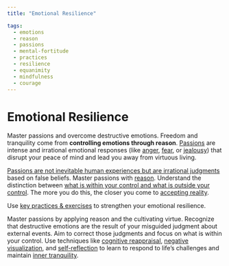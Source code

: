```yaml
---
title: "Emotional Resilience"

tags:
  - emotions
  - reason
  - passions
  - mental-fortitude
  - practices
  - resilience
  - equanimity
  - mindfulness
  - courage
---
```


# Emotional Resilience

Master passions and overcome destructive emotions. Freedom and tranquility come
from **controlling emotions through reason**.
[Passions](destructive-emotions.md) are intense and irrational emotional
responses (like [anger](anger.md), [fear](fear.md), or
[jealousy](envy-jealousy.md)) that disrupt your peace of mind and lead you away
from virtuous living.

[Passions are not inevitable human experiences but are irrational
judgments](passions-irrational-judgments.md) based on false beliefs. Master
passions with [reason](role-reason.md). Understand the distinction between [what
is within your control and what is outside your control](dichotomy-control.md).
The more you do this, the closer you come to [accepting
reality](freedom-disturbance.md).

Use [key practices & exercises](key-practices-exercises.md) to strengthen your
emotional resilience.

Master passions by applying reason and the cultivating virtue. Recognize that
destructive emotions are the result of your misguided judgment about external
events. Aim to correct those judgments and focus on what is within your control.
Use techniques like [cognitive reappraisal](cognitive-reappraisal.md), [negative
visualization](negative-visualization.md), and
[self-reflection](self-reflection.md) to learn to respond to life’s challenges
and maintain [inner tranquility](freedom-disturbance.md).
